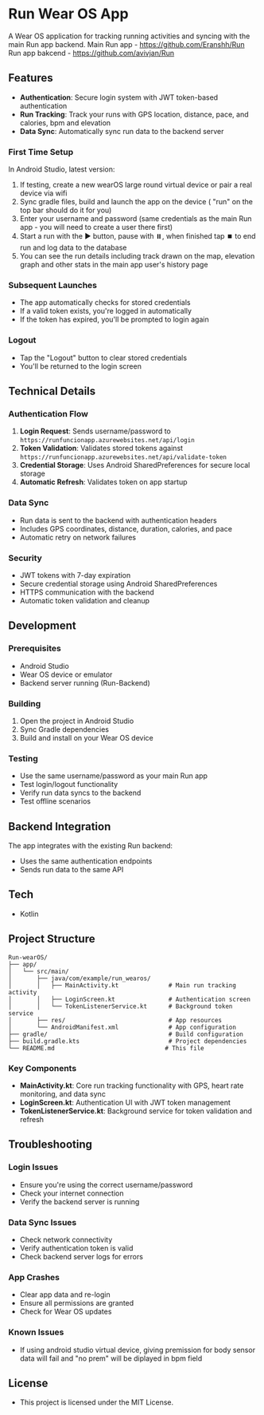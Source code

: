# Run Wear OS App

A Wear OS application for tracking running activities and syncing with the main Run app backend.
Main Run app - https://github.com/Eranshh/Run
Run app bakcend - https://github.com/avivjan/Run

## Features

- **Authentication**: Secure login system with JWT token-based authentication
- **Run Tracking**: Track your runs with GPS location, distance, pace, and calories, bpm and elevation
- **Data Sync**: Automatically sync run data to the backend server

### First Time Setup
In Android Studio, latest version:
1. If testing, create a new wearOS large round virtual device or pair a real device via wifi
2. Sync gradle files, build and launch the app on the device ( "run" on the top bar should do it for you)
3. Enter your username and password (same credentials as the main Run app - you will need to create a user there first)
4. Start a run with the ▶️ button, pause with ⏸️, when finished tap ⏹️ to end run and log data to the database
5. You can see the run details including track drawn on the map, elevation graph and other stats in the main app user's history page

### Subsequent Launches
- The app automatically checks for stored credentials
- If a valid token exists, you're logged in automatically
- If the token has expired, you'll be prompted to login again

### Logout
- Tap the "Logout" button to clear stored credentials
- You'll be returned to the login screen

## Technical Details

### Authentication Flow
1. **Login Request**: Sends username/password to `https://runfuncionapp.azurewebsites.net/api/login`
2. **Token Validation**: Validates stored tokens against `https://runfuncionapp.azurewebsites.net/api/validate-token`
3. **Credential Storage**: Uses Android SharedPreferences for secure local storage
4. **Automatic Refresh**: Validates token on app startup

### Data Sync
- Run data is sent to the backend with authentication headers
- Includes GPS coordinates, distance, duration, calories, and pace
- Automatic retry on network failures

### Security
- JWT tokens with 7-day expiration
- Secure credential storage using Android SharedPreferences
- HTTPS communication with the backend
- Automatic token validation and cleanup

## Development

### Prerequisites
- Android Studio
- Wear OS device or emulator
- Backend server running (Run-Backend)

### Building
1. Open the project in Android Studio
2. Sync Gradle dependencies
3. Build and install on your Wear OS device

### Testing
- Use the same username/password as your main Run app
- Test login/logout functionality
- Verify run data syncs to the backend
- Test offline scenarios

## Backend Integration

The app integrates with the existing Run backend:
- Uses the same authentication endpoints
- Sends run data to the same API

## Tech
- Kotlin

## Project Structure

```
Run-wearOS/
├── app/
│   └── src/main/
│       ├── java/com/example/run_wearos/
│       │   ├── MainActivity.kt              # Main run tracking activity
│       │   ├── LoginScreen.kt               # Authentication screen
│       │   └── TokenListenerService.kt      # Background token service
│       ├── res/                             # App resources
│       └── AndroidManifest.xml              # App configuration
├── gradle/                                  # Build configuration
├── build.gradle.kts                         # Project dependencies
└── README.md                               # This file
```

### Key Components

- **MainActivity.kt**: Core run tracking functionality with GPS, heart rate monitoring, and data sync
- **LoginScreen.kt**: Authentication UI with JWT token management
- **TokenListenerService.kt**: Background service for token validation and refresh

## Troubleshooting

### Login Issues
- Ensure you're using the correct username/password
- Check your internet connection
- Verify the backend server is running

### Data Sync Issues
- Check network connectivity
- Verify authentication token is valid
- Check backend server logs for errors

### App Crashes
- Clear app data and re-login
- Ensure all permissions are granted
- Check for Wear OS updates

### Known Issues
- If using android studio virtual device, giving premission for body sensor data will fail and "no prem" will be diplayed in bpm field

## License
- This project is licensed under the MIT License.